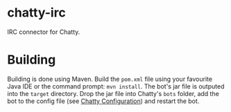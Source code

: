 chatty-irc
========
IRC connector for Chatty.

Building
========
Building is done using Maven. Build the `pom.xml` file using your favourite Java IDE or the command prompt: `mvn install`. 
The bot's jar file is outputed into the `target` directory. Drop the jar file into Chatty's `bots` folder, 
add the bot to the config file
(see [Chatty Configuration](https://github.com/bogeymanEST/chatty/wiki/Getting-Started#configuration)) and restart the bot.
